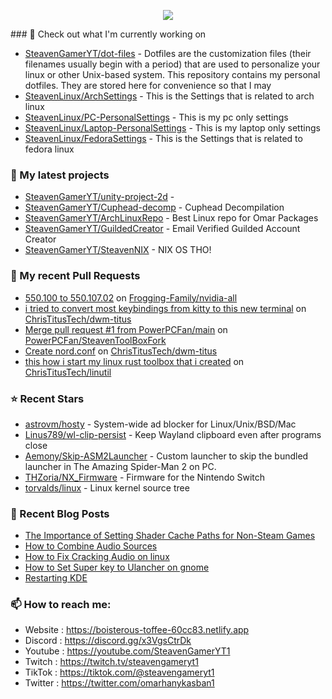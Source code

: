 <p align="center"><a href="https://github.com/anuraghazra/github-readme-stats">
  <img align="center" src="https://github-readme-stats.vercel.app/api?username=SteavenGamerYT&show_icons=true&theme=tokyonight" />
</a></p>
### 👷 Check out what I'm currently working on

- [SteavenGamerYT/dot-files](https://github.com/SteavenGamerYT/dot-files) -   Dotfiles are the customization files (their filenames usually begin with a period) that are used to personalize your linux or other Unix-based system. This repository contains my personal dotfiles. They are stored here for convenience so that I may
- [SteavenLinux/ArchSettings](https://github.com/SteavenLinux/ArchSettings) - This is the Settings that is related to arch linux
- [SteavenLinux/PC-PersonalSettings](https://github.com/SteavenLinux/PC-PersonalSettings) - This is my pc only settings
- [SteavenLinux/Laptop-PersonalSettings](https://github.com/SteavenLinux/Laptop-PersonalSettings) - This is my laptop only settings
- [SteavenLinux/FedoraSettings](https://github.com/SteavenLinux/FedoraSettings) - This is the Settings that is related to fedora linux
### 🌱 My latest projects

- [SteavenGamerYT/unity-project-2d](https://github.com/SteavenGamerYT/unity-project-2d) - 
- [SteavenGamerYT/Cuphead-decomp](https://github.com/SteavenGamerYT/Cuphead-decomp) - Cuphead Decompilation
- [SteavenGamerYT/ArchLinuxRepo](https://github.com/SteavenGamerYT/ArchLinuxRepo) - Best Linux repo for Omar Packages
- [SteavenGamerYT/GuildedCreator](https://github.com/SteavenGamerYT/GuildedCreator) - Email Verified Guilded Account Creator
- [SteavenGamerYT/SteavenNIX](https://github.com/SteavenGamerYT/SteavenNIX) - NIX OS THO!
### 🔨 My recent Pull Requests

- [550.100 to 550.107.02](https://github.com/Frogging-Family/nvidia-all/pull/254) on [Frogging-Family/nvidia-all](https://github.com/Frogging-Family/nvidia-all)
- [i tried to convert most keybindings from kitty to this new terminal](https://github.com/ChrisTitusTech/dwm-titus/pull/36) on [ChrisTitusTech/dwm-titus](https://github.com/ChrisTitusTech/dwm-titus)
- [Merge pull request #1 from PowerPCFan/main](https://github.com/PowerPCFan/SteavenToolBoxFork/pull/1) on [PowerPCFan/SteavenToolBoxFork](https://github.com/PowerPCFan/SteavenToolBoxFork)
- [Create nord.conf](https://github.com/ChrisTitusTech/dwm-titus/pull/33) on [ChrisTitusTech/dwm-titus](https://github.com/ChrisTitusTech/dwm-titus)
- [this how i start my linux rust toolbox that i created](https://github.com/ChrisTitusTech/linutil/pull/8) on [ChrisTitusTech/linutil](https://github.com/ChrisTitusTech/linutil)
### ⭐ Recent Stars

- [astrovm/hosty](https://github.com/astrovm/hosty) - System-wide ad blocker for Linux/Unix/BSD/Mac
- [Linus789/wl-clip-persist](https://github.com/Linus789/wl-clip-persist) - Keep Wayland clipboard even after programs close
- [Aemony/Skip-ASM2Launcher](https://github.com/Aemony/Skip-ASM2Launcher) - Custom launcher to skip the bundled launcher in The Amazing Spider-Man 2 on PC.
- [THZoria/NX_Firmware](https://github.com/THZoria/NX_Firmware) - Firmware for the Nintendo Switch
- [torvalds/linux](https://github.com/torvalds/linux) - Linux kernel source tree
### 📰 Recent Blog Posts

- [The Importance of Setting Shader Cache Paths for Non-Steam Games](https://boisterous-toffee-60cc83.netlify.app/shader-cache/)
- [How to Combine Audio Sources](https://boisterous-toffee-60cc83.netlify.app/how-to-combine-audio-sources/)
- [How to Fix Cracking Audio on linux](https://boisterous-toffee-60cc83.netlify.app/how-to-fix-cracking-audio-on-linux/)
- [How to Set Super key to Ulancher on gnome](https://boisterous-toffee-60cc83.netlify.app/how-to-set-super-key-to-ulancher-on-gnome/)
- [Restarting KDE](https://boisterous-toffee-60cc83.netlify.app/restarting-kde/)
### 📫 How to reach me:
  - Website   : <https://boisterous-toffee-60cc83.netlify.app>
  - Discord   : <https://discord.gg/x3VgsCtrDk>
  - Youtube   : <https://youtube.com/SteavenGamerYT1>
  - Twitch    : <https://twitch.tv/steavengameryt1>
  - TikTok    : <https://tiktok.com/@steavengameryt1>
  - Twitter   : <https://twitter.com/omarhanykasban1>